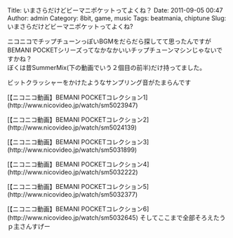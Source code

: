 Title: いまさらだけどビーマニポケットってよくね？
Date: 2011-09-05 00:47
Author: admin
Category: 8bit, game, music
Tags: beatmania, chiptune
Slug: いまさらだけどビーマニポケットってよくね?

ニコニコでチップチューンっぽいBGMをだらだら探してて思ったんですが  
BEMANI
POCKETシリーズってなかなかいいチップチューンマシンじゃないですかね？  
ぼくは昔SummerMix(下の動画でいう２個目の前半)だけ持ってました。

ビットクラッシャーをかけたようなサンプリング音がたまらんです

<p>
<script type="text/javascript" src="http://ext.nicovideo.jp/thumb_watch/sm5023947"></script>
  

<noscript>
[【ニコニコ動画】BEMANI
POCKETコレクション1](http://www.nicovideo.jp/watch/sm5023947)

</noscript>
<p>
<script type="text/javascript" src="http://ext.nicovideo.jp/thumb_watch/sm5024139"></script>
  

<noscript>
[【ニコニコ動画】BEMANI
POCKETコレクション2](http://www.nicovideo.jp/watch/sm5024139)

</noscript>
<p>
<script type="text/javascript" src="http://ext.nicovideo.jp/thumb_watch/sm5031899"></script>
  

<noscript>
[【ニコニコ動画】BEMANI
POCKETコレクション3](http://www.nicovideo.jp/watch/sm5031899)

</noscript>
<p>
<script type="text/javascript" src="http://ext.nicovideo.jp/thumb_watch/sm5032222"></script>
  

<noscript>
[【ニコニコ動画】BEMANI
POCKETコレクション4](http://www.nicovideo.jp/watch/sm5032222)

</noscript>
<p>
<script type="text/javascript" src="http://ext.nicovideo.jp/thumb_watch/sm5032377"></script>
  

<noscript>
[【ニコニコ動画】BEMANI
POCKETコレクション5](http://www.nicovideo.jp/watch/sm5032377)

</noscript>
<p>
<script type="text/javascript" src="http://ext.nicovideo.jp/thumb_watch/sm5032645"></script>
  

<noscript>
[【ニコニコ動画】BEMANI
POCKETコレクション6](http://www.nicovideo.jp/watch/sm5032645)

</noscript>
そしてここまで全部そろえたうｐ主さんすげー
